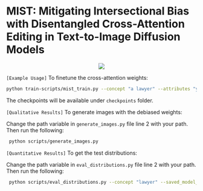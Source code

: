 # MIST: Mitigating Intersectional Bias with Disentangled Cross-Attention Editing in Text-to-Image Diffusion Models
<p align="center">
  <img src="https://github.com/yesiltepe-hidir/mist/assets/70890453/d884b120-0faf-4e18-8d85-a3e3d0a58204" />
</p>

`[Example Usage]` To finetune the cross-attention weights:

```bash
python train-scripts/mist_train.py --concept "a lawyer" --attributes "young woman with glasses, young woman without glasses, old man with glasses, old man without glasses, young man with glasses, young man without glasses, old woman with glasses, old woman without glasses"  --max_bias_diff 0.05  --num_images 20
````

The checkpoints will be available under `checkpoints` folder.

`[Qualitative Results]` To generate images with the debiased weights:

Change the path variable in `generate_images.py` file line 2 with your path. Then run the following:
```bash
 python scripts/generate_images.py
```

`[Quantitative Results]` To get the test distributions:

Change the path variable in `eval_distributions.py` file line 2 with your path. Then run the following:

```bash
 python scripts/eval_distributions.py --concept "lawyer" --saved_model_path "<ROOT_PATH>/checkpoints/<MODEL_NAME>
```
